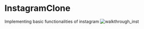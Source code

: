 # InstagramClone
Implementing basic functionalities of instagram
![walkthrough_inst](https://user-images.githubusercontent.com/50599809/111708451-400d3000-881c-11eb-822a-8332ac679b50.gif) 
